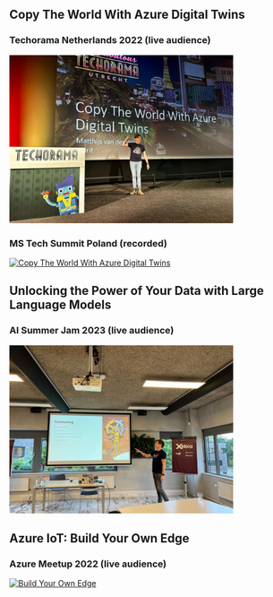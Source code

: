 ## Copy The World With Azure Digital Twins
### Techorama Netherlands 2022 (live audience)
<img src="./images/techorama-2022.jpg" alt="drawing" width="400"/>

### MS Tech Summit Poland (recorded)
[![Copy The World With Azure Digital Twins](https://img.youtube.com/vi/nAlXcTV-W5s/0.jpg)](https://www.youtube.com/watch?v=nAlXcTV-W5s)

## Unlocking the Power of Your Data with Large Language Models
### AI Summer Jam 2023 (live audience)
<img src="./images/ai-summer-jam.jpg" alt="drawing" width="400"/>

## Azure IoT: Build Your Own Edge
### Azure Meetup 2022 (live audience)
[![Build Your Own Edge](https://img.youtube.com/vi/Dlhzjbq7b68/0.jpg)](https://www.youtube.com/watch?v=Dlhzjbq7b68&t=1680)
